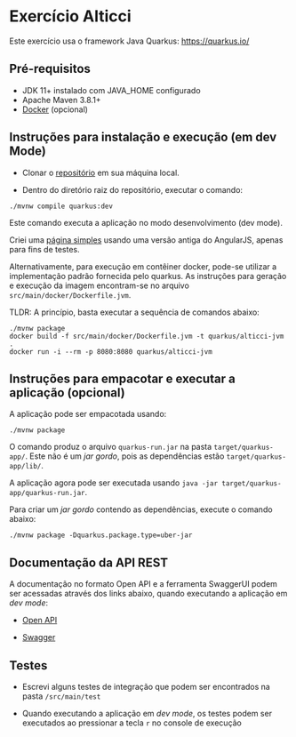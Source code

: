 # Exercício Alticci 

Este exercício usa o framework Java Quarkus: https://quarkus.io/

## Pré-requisitos

- JDK 11+ instalado com JAVA_HOME configurado
- Apache Maven 3.8.1+
- [Docker](https://www.docker.com) (opcional)

## Instruções para instalação e execução (em dev Mode)


- Clonar o [repositório](https://github.com/christianviana/alticci) em sua máquina local.

- Dentro do diretório raiz do repositório, executar o comando:

	  
```shell script
./mvnw compile quarkus:dev
```
Este comando executa a aplicação no modo desenvolvimento (dev mode).

Criei uma [página simples](http://localhost:8080/alticci.html) usando uma versão antiga do AngularJS, apenas para fins de testes.

Alternativamente, para execução em contêiner docker, pode-se utilizar a implementação padrão fornecida pelo quarkus. As instruções para geração e execução da imagem encontram-se no arquivo `src/main/docker/Dockerfile.jvm`. 

TLDR: A princípio, basta executar a sequência de comandos abaixo: 

```shell script
./mvnw package
docker build -f src/main/docker/Dockerfile.jvm -t quarkus/alticci-jvm .
docker run -i --rm -p 8080:8080 quarkus/alticci-jvm
```

## Instruções para empacotar e executar a aplicação (opcional)

A aplicação pode ser empacotada usando:

```shell script
./mvnw package
```

O comando produz o arquivo `quarkus-run.jar` na pasta `target/quarkus-app/`.
Este não é um *jar gordo*, pois as dependências estão `target/quarkus-app/lib/`.

A aplicação agora pode ser executada usando `java -jar target/quarkus-app/quarkus-run.jar`.

Para criar um *jar gordo* contendo as dependências, execute o comando abaixo:

```shell script
./mvnw package -Dquarkus.package.type=uber-jar
```

## Documentação da API REST

A documentação no formato Open API e a ferramenta SwaggerUI podem ser acessadas através dos links abaixo, quando executando a aplicação em *dev mode*:

- [Open API](http://localhost:8080/q/openapi)

- [Swagger](http://localhost:8080/q/swagger-ui/)

## Testes

- Escrevi alguns testes de integração que podem ser encontrados na pasta `/src/main/test`

- Quando executando a aplicação em *dev mode*, os testes podem ser executados ao pressionar a tecla `r` no console de execução

